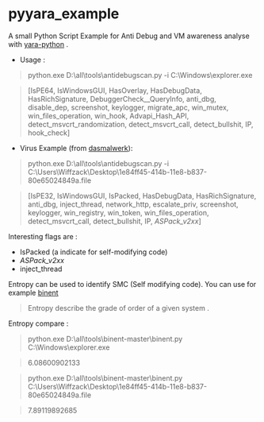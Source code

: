 # pyyara_example
A small Python Script Example for Anti Debug and VM awareness analyse with [yara-python](https://github.com/VirusTotal/yara-python) .

- Usage :
> python.exe D:\all\tools\antidebugscan.py -i C:\Windows\explorer.exe

> [IsPE64, IsWindowsGUI, HasOverlay, HasDebugData, HasRichSignature, DebuggerCheck__QueryInfo, anti_dbg, disable_dep, screenshot, keylogger, migrate_apc, win_mutex, win_files_operation, win_hook, Advapi_Hash_API, detect_msvcrt_randomization, detect_msvcrt_call, detect_bullshit, IP, hook_check]

- Virus Example (from [dasmalwerk](http://dasmalwerk.eu/)):

>python.exe D:\all\tools\antidebugscan.py -i C:\Users\Wiffzack\Desktop\1e84ff45-414b-11e8-b837-80e65024849a.file

>[IsPE32, IsWindowsGUI, IsPacked, HasDebugData, HasRichSignature, anti_dbg, inject_thread, network_http, escalate_priv, screenshot, keylogger, win_registry, win_token, win_files_operation, detect_msvcrt_call, detect_bullshit, IP, _ASPack_v2xx_]

Interesting flags are :  
- IsPacked (a indicate for self-modifying code)
- _ASPack_v2xx_
- inject_thread

Entropy can be used to identify SMC (Self modifying code). You can use for example [binent](https://github.com/yarox24/binent)
> Entropy describe the grade of order of a given system .

Entropy compare :
> python.exe D:\all\tools\binent-master\binent.py C:\Windows\explorer.exe

> 6.08600902133

> python.exe D:\all\tools\binent-master\binent.py C:\Users\Wiffzack\Desktop\1e84ff45-414b-11e8-b837-80e65024849a.file

> 7.89119892685


